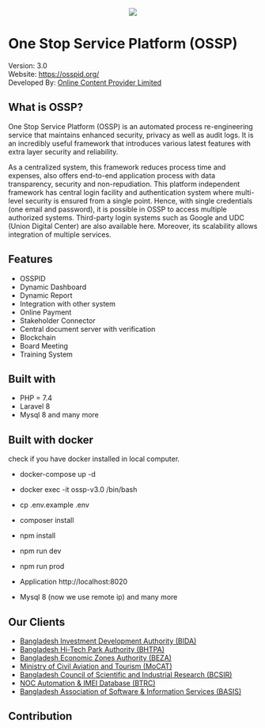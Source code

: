 <p align="center"><img src="public/assets/images/OSS_Framework_Logo.PNG"></p>

<h1>One Stop Service Platform (OSSP)</h1>
Version: 3.0
<br/>
Website: <a href="https://osspid.org/">https://osspid.org/</a>
<br/>
Developed By: <a href="https://ocpl.com.bd/">Online Content Provider Limited</a>

## What is OSSP?
One Stop Service Platform (OSSP) is an automated process re-engineering service that maintains enhanced security, privacy as well as audit logs. It is an incredibly useful framework that introduces various latest features with extra layer security and reliability.

As a centralized system, this framework reduces process time
and expenses, also offers end-to-end application process with
data transparency, security and non-repudiation. This
platform independent framework has central login facility and
authentication system where multi-level security is ensured
from a single point. Hence, with single credentials (one email
and password), it is possible in OSSP to access multiple authorized systems. Third-party login systems such as Google and
UDC (Union Digital Center) are also available here. Moreover, its
scalability allows integration of multiple services.

## Features

- OSSPID
- Dynamic Dashboard
- Dynamic Report
- Integration with other system
- Online Payment
- Stakeholder Connector
- Central document server with verification
- Blockchain
- Board Meeting
- Training System

## Built with
- PHP = 7.4  <br/>
- Laravel 8
  <br/>
- Mysql 8
  and many more
## Built with docker
check if you have docker installed in local computer.<br/>
- docker-compose up -d <br/>
- docker exec -it ossp-v3.0 /bin/bash <br/>
- cp .env.example .env <br/>
- composer install <br/>
- npm install <br/>
- npm run dev <br/>
- npm run prod <br/>
- Application http://localhost:8020 <br/>

- Mysql 8 (now we use remote ip)
  and many more

## Our Clients

- [Bangladesh Investment Development Authority (BIDA)](https://bidaquickserv.org/)
- [Bangladesh Hi-Tech Park Authority (BHTPA)](https://ossbhtpa.gov.bd/)
- [Bangladesh Economic Zones Authority (BEZA)](https://beza.oss.net.bd/)
- [Ministry of Civil Aviation and Tourism (MoCAT)](https://regtravelagency.gov.bd/)
- [Bangladesh Council of Scientific and Industrial Research (BCSIR)](https://bcsir.eserve.org.bd/)
- [NOC Automation & IMEI Database (BTRC)](https://naid.btrc.gov.bd/)
- [Bangladesh Association of Software & Information Services (BASIS)](https://oss.basis.org.bd/)

## Contribution
